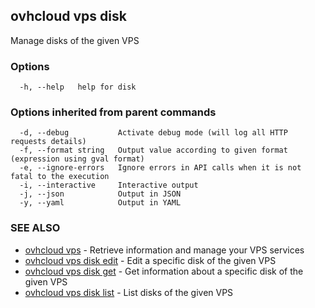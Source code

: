 ## ovhcloud vps disk

Manage disks of the given VPS

### Options

```
  -h, --help   help for disk
```

### Options inherited from parent commands

```
  -d, --debug           Activate debug mode (will log all HTTP requests details)
  -f, --format string   Output value according to given format (expression using gval format)
  -e, --ignore-errors   Ignore errors in API calls when it is not fatal to the execution
  -i, --interactive     Interactive output
  -j, --json            Output in JSON
  -y, --yaml            Output in YAML
```

### SEE ALSO

* [ovhcloud vps](ovhcloud_vps.md)	 - Retrieve information and manage your VPS services
* [ovhcloud vps disk edit](ovhcloud_vps_disk_edit.md)	 - Edit a specific disk of the given VPS
* [ovhcloud vps disk get](ovhcloud_vps_disk_get.md)	 - Get information about a specific disk of the given VPS
* [ovhcloud vps disk list](ovhcloud_vps_disk_list.md)	 - List disks of the given VPS

